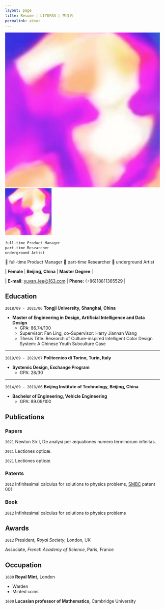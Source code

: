 ```yaml
---
layout: page
title: Resume | LIYUFAN | 李与凡
permalink: about
---
```


![avatar](assets/img/liyufan.jpg)
<img src="assets/img/liyufan.jpg" width="30%">

```
full-time Product Manager
part-time Researcher
underground Artist
```
💾 full-time Product Manager
📖 part-time Researcher
🎨 underground Artist




| __Female__ | __Beijing, China__ | __Master Degree__ |

| __E-mail:__ yuvan_lee@163.com | __Phone:__ (+86)18811365529 |


## Education

`2018/09 - 2021/06`
__Tongji University, Shanghai, China__
 - __Master of Engineering in Design, Artificial Intelligence and Data Design__
   - GPA: 86.74/100
   - Supervisor: Fan Ling, co-Supervisor: Harry Jiannan Wang
   - Thesis Title: Research of Culture-inspired Intelligent Color Design System: A Chinese Youth Subculture Case

---
`2019/09 - 2020/07`
__Politecnico di Torino, Turin, Italy__
 -  __Systemic Design, Exchange Program__
    - GPA: 28/30

---
`2014/09 - 2018/06`
__Beijing Institute of Technology, Beijing, China__
 - __Bachelor of Engineering, Vehicle Engineering__
   - GPA: 89.09/100




## Publications

### Papers

`2021`
Newton Sir I, De analysi per æquationes numero terminorum infinitas. 

`2021`
Lectiones opticæ.

`2021`
Lectiones opticæ.


### Patents

`2012`
Infinitesimal calculus for solutions to physics problems, [SMBC](http://www.techdirt.com/articles/20121011/09312820678/if-patents-had-been-around-time-newton.shtml) patent 001

### Book

`2012`
Infinitesimal calculus for solutions to physics problems


## Awards

`2012`
President, *Royal Society*, London, UK

Associate, *French Academy of Science*, Paris, France


## Occupation

`1600`
__Royal Mint__, London

- Warden
- Minted coins

`1600`
__Lucasian professor of Mathematics__, Cambridge University




<!-- ### Footer

Last updated: May 2013 -->


